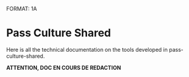 FORMAT: 1A

# Pass Culture Shared

Here is all the technical documentation on the tools developed in pass-culture-shared.

 **ATTENTION, DOC EN COURS DE REDACTION**
